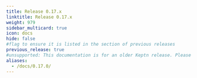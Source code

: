 ```yaml
---
title: Release 0.17.x
linktitle: Release 0.17.x
weight: 979
sidebar_multicard: true
icon: docs
hide: false
#flag to ensure it is listed in the section of previous releases
previous_release: true
#unsupported: This documentation is for an older Keptn release. Please consider the newest one when working with the latest Keptn.
aliases:
  - /docs/0.17.0/
---
```

